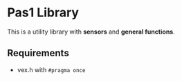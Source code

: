 # Pas1 Library

This is a utility library with **sensors** and **general functions**.

## Requirements

- vex.h with `#pragma once`
